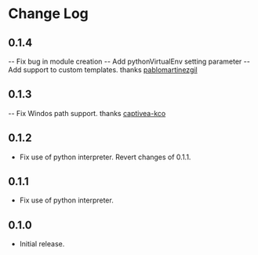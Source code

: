 # Change Log

## 0.1.4

-- Fix bug in module creation
-- Add pythonVirtualEnv setting parameter
-- Add support to custom templates. thanks [pablomartinezgil](https://github.com/pablomartinezgil)

## 0.1.3

-- Fix Windos path support. thanks [captivea-kco](https://github.com/captivea-kco)

## 0.1.2

- Fix use of python interpreter. Revert changes of 0.1.1.

## 0.1.1

- Fix use of python interpreter. 

## 0.1.0

- Initial release.